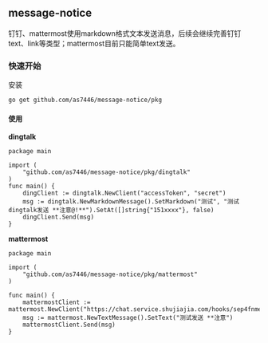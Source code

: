 ## message-notice
钉钉、mattermost使用markdown格式文本发送消息，后续会继续完善钉钉text、link等类型；mattermost目前只能简单text发送。
### 快速开始
安装
```
go get github.com/as7446/message-notice/pkg
```
#### 使用
**dingtalk**
```
package main

import (
	"github.com/as7446/message-notice/pkg/dingtalk"
)
func main() {
	dingClient := dingtalk.NewClient("accessToken", "secret")
	msg := dingtalk.NewMarkdownMessage().SetMarkdown("测试", "测试dingtalk发送 **注意@!**").SetAt([]string{"151xxxx"}, false)
	dingClient.Send(msg)
}
```
**mattermost**
```
package main

import (
	"github.com/as7446/message-notice/pkg/mattermost"
)

func main() {
	mattermostClient := mattermost.NewClient("https://chat.service.shujiajia.com/hooks/sep4fnmedtne5rrjfi8miywzzh")
	msg := mattermost.NewTextMessage().SetText("测试发送 **注意")
	mattermostClient.Send(msg)
}
```
